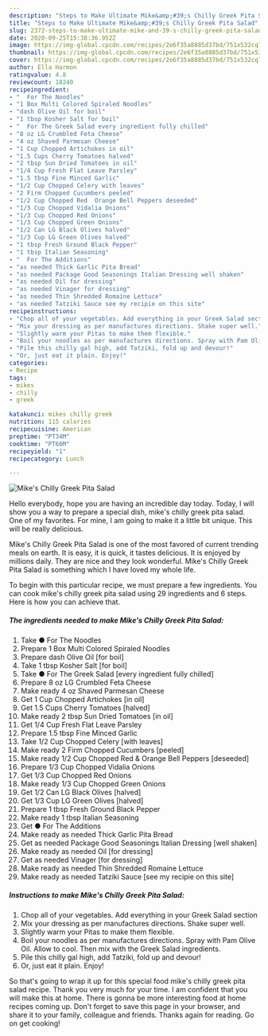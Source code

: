```yaml
---
description: "Steps to Make Ultimate Mike&amp;#39;s Chilly Greek Pita Salad"
title: "Steps to Make Ultimate Mike&amp;#39;s Chilly Greek Pita Salad"
slug: 2372-steps-to-make-ultimate-mike-and-39-s-chilly-greek-pita-salad
date: 2020-09-25T15:38:36.952Z
image: https://img-global.cpcdn.com/recipes/2e6f35a8885d37bd/751x532cq70/mikes-chilly-greek-pita-salad-recipe-main-photo.jpg
thumbnail: https://img-global.cpcdn.com/recipes/2e6f35a8885d37bd/751x532cq70/mikes-chilly-greek-pita-salad-recipe-main-photo.jpg
cover: https://img-global.cpcdn.com/recipes/2e6f35a8885d37bd/751x532cq70/mikes-chilly-greek-pita-salad-recipe-main-photo.jpg
author: Ella Harmon
ratingvalue: 4.8
reviewcount: 18240
recipeingredient:
- "  For The Noodles"
- "1 Box Multi Colored Spiraled Noodles"
- "dash Olive Oil for boil"
- "1 tbsp Kosher Salt for boil"
- "  For The Greek Salad every ingredient fully chilled"
- "8 oz LG Crumbled Feta Cheese"
- "4 oz Shaved Parmesan Cheese"
- "1 Cup Chopped Artichokes in oil"
- "1.5 Cups Cherry Tomatoes halved"
- "2 tbsp Sun Dried Tomatoes in oil"
- "1/4 Cup Fresh Flat Leave Parsley"
- "1.5 tbsp Fine Minced Garlic"
- "1/2 Cup Chopped Celery with leaves"
- "2 Firm Chopped Cucumbers peeled"
- "1/2 Cup Chopped Red  Orange Bell Peppers deseeded"
- "1/3 Cup Chopped Vidalia Onions"
- "1/3 Cup Chopped Red Onions"
- "1/3 Cup Chopped Green Onions"
- "1/2 Can LG Black Olives halved"
- "1/3 Cup LG Green Olives halved"
- "1 tbsp Fresh Ground Black Pepper"
- "1 tbsp Italian Seasoning"
- "  For The Additions"
- "as needed Thick Garlic Pita Bread"
- "as needed Package Good Seasonings Italian Dressing well shaken"
- "as needed Oil for dressing"
- "as needed Vinager for dressing"
- "as needed Thin Shredded Romaine Lettuce"
- "as needed Tatziki Sauce see my recipie on this site"
recipeinstructions:
- "Chop all of your vegetables. Add everything in your Greek Salad section"
- "Mix your dressing as per manufactures directions. Shake super well."
- "Slightly warm your Pitas to make them flexible."
- "Boil your noodles as per manufactures directions. Spray with Pam Olive Oil. Allow to cool. Then mix with the Greek Salad ingredients."
- "Pile this chilly gal high, add Tatziki, fold up and devour!"
- "Or, just eat it plain. Enjoy!"
categories:
- Recipe
tags:
- mikes
- chilly
- greek

katakunci: mikes chilly greek 
nutrition: 115 calories
recipecuisine: American
preptime: "PT34M"
cooktime: "PT60M"
recipeyield: "1"
recipecategory: Lunch

---
```



![Mike&#39;s Chilly Greek Pita Salad](https://img-global.cpcdn.com/recipes/2e6f35a8885d37bd/751x532cq70/mikes-chilly-greek-pita-salad-recipe-main-photo.jpg)

Hello everybody, hope you are having an incredible day today. Today, I will show you a way to prepare a special dish, mike&#39;s chilly greek pita salad. One of my favorites. For mine, I am going to make it a little bit unique. This will be really delicious.

Mike&#39;s Chilly Greek Pita Salad is one of the most favored of current trending meals on earth. It is easy, it is quick, it tastes delicious. It is enjoyed by millions daily. They are nice and they look wonderful. Mike&#39;s Chilly Greek Pita Salad is something which I have loved my whole life.




To begin with this particular recipe, we must prepare a few ingredients. You can cook mike&#39;s chilly greek pita salad using 29 ingredients and 6 steps. Here is how you can achieve that.

<!--inarticleads1-->

##### The ingredients needed to make Mike&#39;s Chilly Greek Pita Salad:

1. Take  ● For The Noodles
1. Prepare 1 Box Multi Colored Spiraled Noodles
1. Prepare dash Olive Oil [for boil]
1. Take 1 tbsp Kosher Salt [for boil]
1. Take  ● For The Greek Salad [every ingredient fully chilled]
1. Prepare 8 oz LG Crumbled Feta Cheese
1. Make ready 4 oz Shaved Parmesan Cheese
1. Get 1 Cup Chopped Artichokes [in oil]
1. Get 1.5 Cups Cherry Tomatoes [halved]
1. Make ready 2 tbsp Sun Dried Tomatoes [in oil]
1. Get 1/4 Cup Fresh Flat Leave Parsley
1. Prepare 1.5 tbsp Fine Minced Garlic
1. Take 1/2 Cup Chopped Celery [with leaves]
1. Make ready 2 Firm Chopped Cucumbers [peeled]
1. Make ready 1/2 Cup Chopped Red &amp; Orange Bell Peppers [deseeded]
1. Prepare 1/3 Cup Chopped Vidalia Onions
1. Get 1/3 Cup Chopped Red Onions
1. Make ready 1/3 Cup Chopped Green Onions
1. Get 1/2 Can LG Black Olives [halved]
1. Get 1/3 Cup LG Green Olives [halved]
1. Prepare 1 tbsp Fresh Ground Black Pepper
1. Make ready 1 tbsp Italian Seasoning
1. Get  ● For The Additions
1. Make ready as needed Thick Garlic Pita Bread
1. Get as needed Package Good Seasonings Italian Dressing [well shaken]
1. Make ready as needed Oil [for dressing]
1. Get as needed Vinager [for dressing]
1. Make ready as needed Thin Shredded Romaine Lettuce
1. Make ready as needed Tatziki Sauce [see my recipie on this site]




<!--inarticleads2-->

##### Instructions to make Mike&#39;s Chilly Greek Pita Salad:

1. Chop all of your vegetables. Add everything in your Greek Salad section
1. Mix your dressing as per manufactures directions. Shake super well.
1. Slightly warm your Pitas to make them flexible.
1. Boil your noodles as per manufactures directions. Spray with Pam Olive Oil. Allow to cool. Then mix with the Greek Salad ingredients.
1. Pile this chilly gal high, add Tatziki, fold up and devour!
1. Or, just eat it plain. Enjoy!




So that's going to wrap it up for this special food mike&#39;s chilly greek pita salad recipe. Thank you very much for your time. I am confident that you will make this at home. There is gonna be more interesting food at home recipes coming up. Don't forget to save this page in your browser, and share it to your family, colleague and friends. Thanks again for reading. Go on get cooking!
